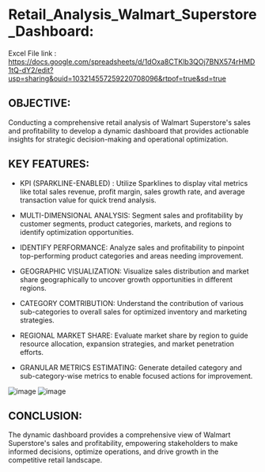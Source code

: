 # Retail_Analysis_Walmart_Superstore_Dashboard:
Excel File link : https://docs.google.com/spreadsheets/d/1dOxa8CTKlb3QOj7BNX574rHMD1tQ-dY2/edit?usp=sharing&ouid=103214557259220708096&rtpof=true&sd=true

## OBJECTIVE: 
Conducting a comprehensive retail analysis of Walmart Superstore's sales and profitability to develop a dynamic dashboard that provides actionable insights for strategic decision-making and operational optimization.

## KEY FEATURES:

- KPI (SPARKLINE-ENABLED) : Utilize Sparklines to display vital metrics like total sales revenue, profit margin, sales growth rate, and average transaction value for quick trend analysis.

- MULTI-DIMENSIONAL ANALYSIS: Segment sales and profitability by customer segments, product categories, markets, and regions to identify optimization opportunities.

- IDENTIFY PERFORMANCE: Analyze sales and profitability to pinpoint top-performing product categories and areas needing improvement.

- GEOGRAPHIC VISUALIZATION: Visualize sales distribution and market share geographically to uncover growth opportunities in different regions.

- CATEGORY COMTRIBUTION: Understand the contribution of various sub-categories to overall sales for optimized inventory and marketing strategies.

- REGIONAL MARKET SHARE: Evaluate market share by region to guide resource allocation, expansion strategies, and market penetration efforts.

- GRANULAR METRICS ESTIMATING: Generate detailed category and sub-category-wise metrics to enable focused actions for improvement.

![image](https://github.com/DA-Atharv/Retail_Analysis_Walmart_Superstore/assets/159448408/a81a16ce-8dad-4046-99c8-bb8cb1cf7277)
![image](https://github.com/DA-Atharv/Retail_Analysis_Walmart_Superstore/assets/159448408/43e7c2d1-7004-4b2f-a7d8-f57aaddf274a)

CONCLUSION: 
---
The dynamic dashboard provides a comprehensive view of Walmart Superstore's sales and profitability, empowering stakeholders to make informed decisions, optimize operations, and drive growth in the competitive retail landscape.
